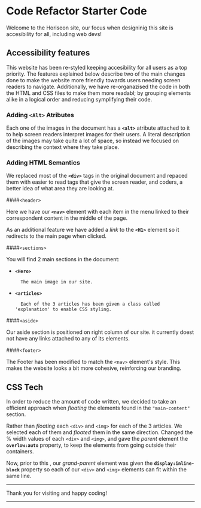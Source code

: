 # Code Refactor Starter Code
Welcome to the Horiseon site, our focus when designinig this site is accesibility for all, including web devs!

## Accessibility features

This website has been re-styled keeping accesibility for all users as a top priority. The features explained below describe two of the main changes done to make the website more friendly towards users needing screen readers to navigate. Additionally, we have re-organazised the code in both the HTML and CSS files to make them more readabl; by grouping elements alike in a logical order and reducing symplifying their code.

### Adding `<Alt>` Atributes

Each one of the images in the document has a **`<alt>`** atribute attached to it to help screen readers interpret images for their users. A literal description of the images may take quite a lot of space, so instead we focused on describing the context where they take place.

### Adding HTML Semantics

We replaced most of the **`<div>`** tags in the original document and repaced them with easier to read tags that give the screen reader, and coders, a better idea of what area they are looking at.

####`<header>`

Here we have our **`<nav>`** element with each item in the menu linked to their correspondent content in the middle of the page.
    
As an additional feature we have added a *link* to the **`<H1>`** element so it redirects to the main page when clicked.

####`<sections>`

You will find 2 main sections in the document:

- **`<Hero>`**

        The main image in our site.

- **`<articles>`**
        
        Each of the 3 articles has been given a class called 'explanation' to enable CSS styling.

####`<aside>`

Our aside section is positioned on right column of our site. it currently doest not have any links attached to any of its elements.

####`<footer>`
        
The Footer has been modified to match the `<nav>` element's style. This makes the website looks a bit more cohesive, reinforcing our branding.

## CSS Tech 

In order to reduce the amount of code written, we decided to take an efficient approach when *floating* the elements found in the  `"main-content"` section.

Rather than *floating* each `<div>` and `<img>` for each of the 3 articles. We selected each of them and *floated* them in the same direction. Changed the % width values of each `<div>` and `<img>`, and gave the *parent* element the **`overlow:auto`** property, to keep the elements from going outside their containers.

Now, prior to this , our *grand-parent* element was given the **`display:inline-block`** property so each of our `<div>` and `<img>` elements can fit within the same line.  

-----

Thank you for visiting and happy coding!

-----


